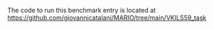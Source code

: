 The code to run this benchmark entry is located at https://github.com/giovannicatalani/MARIO/tree/main/VKILS59_task